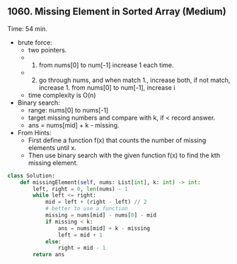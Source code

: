 ## 1060. Missing Element in Sorted Array (Medium)
Time: 54 min.

- brute force:
  - two pointers. 
  - 1. from nums[0] to num[-1] increase 1 each time. 
  - 2. go through nums, and when match 1., increase both, if not match, increase 1.  from nums[0] to num[-1], increase i
  - time complexity is O(n)
- Binary search:
  - range: nums[0] to nums[-1] 
  - target missing numbers and compare with k, if < record answer.
  - ans = nums[mid] + k - missing.
- From Hints:
  - First define a function f(x) that counts the number of missing elements until x.
  - Then use binary search with the given function f(x) to find the kth missing element.

```python
class Solution:
    def missingElement(self, nums: List[int], k: int) -> int:
        left, right = 0, len(nums) - 1
        while left <= right:
            mid = left + (right - left) // 2
            # better to use a function
            missing = nums[mid] - nums[0] - mid
            if missing < k:
                ans = nums[mid] + k - missing
                left = mid + 1
            else:
                right = mid - 1
        return ans
```
